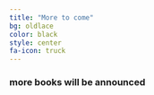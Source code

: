 ```yaml
---
title: "More to come"
bg: oldlace
color: black
style: center
fa-icon: truck
---
```

### more books will be announced
